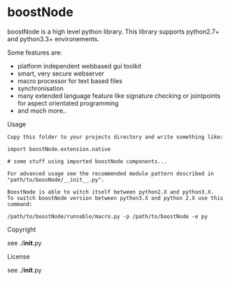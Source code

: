 boostNode
=========

boostNode is a high level python library.
This library supports python2.7+ and python3.3+ environements.

Some features are:

* platform independent webbased gui toolkit
* smart, very secure webserver
* macro processor for text based files
* synchronisation
* many extended language feature like signature checking or jointpoints for aspect orientated programming
* and much more..

Usage

    Copy this folder to your projects directory and write something like:

    import boostNode.extension.native

    # some stuff using imported boostNode components...

    For advanced usage see the recommended module pattern described in
    "path/to/boosNode/__init__.py".

    BoostNode is able to witch itself between python2.X and python3.X.
    To switch boostNode version between python3.X and python 2.X use this
    command:

    /path/to/boostNode/runnable/macro.py -p /path/to/boostNode -e py

Copyright

see ./__init__.py

License

see ./__init__.py
